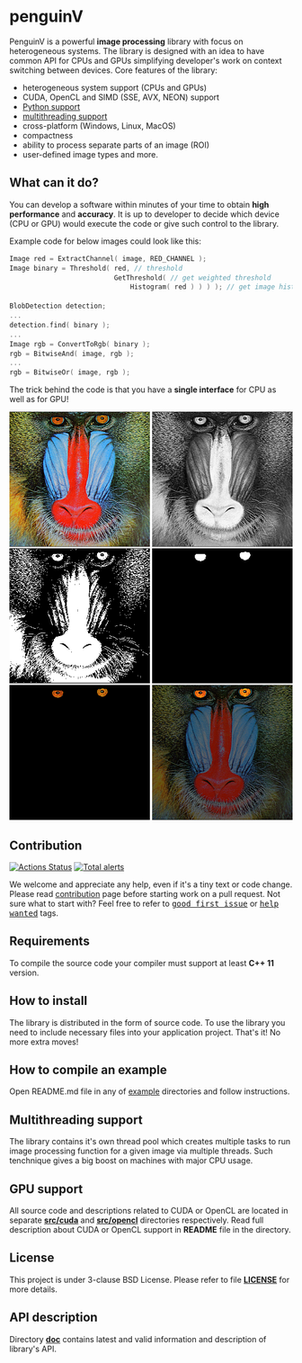 penguinV
======
PenguinV is a powerful **image processing** library with focus on heterogeneous systems.
The library is designed with an idea to have common API for CPUs and GPUs simplifying developer's work on context switching between devices.
Core features of the library:

- heterogeneous system support (CPUs and GPUs)
- CUDA, OpenCL and SIMD (SSE, AVX, NEON) support
- [Python support](https://github.com/ihhub/penguinV/tree/master/src/python)
- [multithreading support](#multithreading-support)
- cross-platform (Windows, Linux, MacOS)
- compactness
- ability to process separate parts of an image (ROI)
- user-defined image types and more.

What can it do?
---------------------------
You can develop a software within minutes of your time to obtain **high performance** and **accuracy**.
It is up to developer to decide which device (CPU or GPU) would execute the code or give such control to the library.

Example code for below images could look like this:
```cpp
Image red = ExtractChannel( image, RED_CHANNEL );
Image binary = Threshold( red, // threshold
                          GetThreshold( // get weighted threshold
                              Histogram( red ) ) ) ); // get image histogram

BlobDetection detection;
...
detection.find( binary );
...
Image rgb = ConvertToRgb( binary );
rgb = BitwiseAnd( image, rgb );
...
rgb = BitwiseOr( image, rgb );
```

The trick behind the code is that you have a **single interface** for CPU as well as for GPU!

![one](data/readme/1_original.png) ![two](data/readme/2_red_channel.png) ![three](data/readme/3_red_threshold.png) ![four](data/readme/4_blob.png)
![five](data/readme/5_logical_and.png) ![six](data/readme/6_result.png)

Contribution
---------------------------
[![Actions Status](https://github.com/ihhub/penguinv/workflows/GitHub%20Actions/badge.svg)](https://github.com/ihhub/penguinv/actions) [![Total alerts](https://img.shields.io/lgtm/alerts/g/ihhub/penguinV.svg?logo=lgtm&logoWidth=18)](https://lgtm.com/projects/g/ihhub/penguinV/alerts/)

We welcome and appreciate any help, even if it's a tiny text or code change.
Please read [contribution](https://github.com/ihhub/penguinV/blob/master/CONTRIBUTING.md) page before starting work on a pull request.
Not sure what to start with? Feel free to refer to <kbd>[good first issue](https://github.com/ihhub/penguinV/issues?q=is%3Aissue+is%3Aopen+label%3A%22good+first+issue%22)</kbd> or <kbd>[help wanted](https://github.com/ihhub/penguinV/issues?q=is%3Aissue+is%3Aopen+label%3A%22help+wanted%22)</kbd> tags.

Requirements
---------------------------
To compile the source code your compiler must support at least **C++ 11** version.

How to install
---------------------------
The library is distributed in the form of source code. To use the library you need to include necessary files into your application project. That's it! No more extra moves!

How to compile an example
---------------------------
Open README.md file in any of [example](https://github.com/ihhub/penguinV/tree/master/examples) directories and follow instructions.

Multithreading support
---------------------------
The library contains it's own thread pool which creates multiple tasks to run image processing function for a given image via multiple threads. Such tenchnique gives a big boost on machines with major CPU usage.

GPU support
---------------------------
All source code and descriptions related to CUDA or OpenCL are located in separate [**src/cuda**](https://github.com/ihhub/penguinV/tree/master/src/cuda) and [**src/opencl**](https://github.com/ihhub/penguinV/tree/master/src/opencl) directories respectively. Read full description about CUDA or OpenCL support in **README** file in the directory.

License
---------------------------
This project is under 3-clause BSD License. Please refer to file [**LICENSE**](https://github.com/ihhub/penguinV/blob/master/LICENSE) for more details.

API description
---------------------------
Directory [**doc**](https://github.com/ihhub/penguinV/tree/master/doc) contains latest and valid information and description of library's API.
